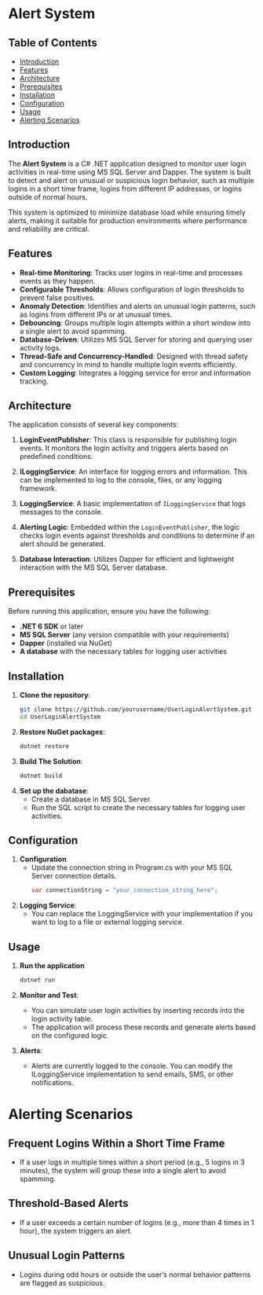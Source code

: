 # **Alert System**

## **Table of Contents**
- [Introduction](#introduction)
- [Features](#features)
- [Architecture](#architecture)
- [Prerequisites](#prerequisites)
- [Installation](#installation)
- [Configuration](#configuration)
- [Usage](#usage)
- [Alerting Scenarios](#alerting-scenarios)



## **Introduction**

The **Alert System** is a C# .NET application designed to monitor user login activities in real-time using MS SQL Server and Dapper. The system is built to detect and alert on unusual or suspicious login behavior, such as multiple logins in a short time frame, logins from different IP addresses, or logins outside of normal hours.

This system is optimized to minimize database load while ensuring timely alerts, making it suitable for production environments where performance and reliability are critical.

## **Features**

- **Real-time Monitoring**: Tracks user logins in real-time and processes events as they happen.
- **Configurable Thresholds**: Allows configuration of login thresholds to prevent false positives.
- **Anomaly Detection**: Identifies and alerts on unusual login patterns, such as logins from different IPs or at unusual times.
- **Debouncing**: Groups multiple login attempts within a short window into a single alert to avoid spamming.
- **Database-Driven**: Utilizes MS SQL Server for storing and querying user activity logs.
- **Thread-Safe and Concurrency-Handled**: Designed with thread safety and concurrency in mind to handle multiple login events efficiently.
- **Custom Logging**: Integrates a logging service for error and information tracking.

## **Architecture**

The application consists of several key components:

1. **LoginEventPublisher**: This class is responsible for publishing login events. It monitors the login activity and triggers alerts based on predefined conditions.

2. **ILoggingService**: An interface for logging errors and information. This can be implemented to log to the console, files, or any logging framework.

3. **LoggingService**: A basic implementation of `ILoggingService` that logs messages to the console.

4. **Alerting Logic**: Embedded within the `LoginEventPublisher`, the logic checks login events against thresholds and conditions to determine if an alert should be generated.

5. **Database Interaction**: Utilizes Dapper for efficient and lightweight interaction with the MS SQL Server database.

## **Prerequisites**

Before running this application, ensure you have the following:

- **.NET 6 SDK** or later
- **MS SQL Server** (any version compatible with your requirements)
- **Dapper** (installed via NuGet)
- **A database** with the necessary tables for logging user activities

## **Installation**

1. **Clone the repository**:
   ```bash
   git clone https://github.com/yourusername/UserLoginAlertSystem.git
   cd UserLoginAlertSystem

2. **Restore NuGet packages**:
   ```bash
   dotnet restore
   
3. **Build The Solution**:
   ```bash
   dotnet build
4. **Set up the dabatase**:
   - Create a database in MS SQL Server.
   - Run the SQL script to create the necessary tables for logging user activities.

## **Configuration**

1. **Configuration**
   - Update the connection string in Program.cs with your MS SQL Server connection details.
     ```csharp
     var connectionString = "your_connection_string_here";
2. **Logging Service**:
   - You can replace the LoggingService with your implementation if you want to log to a file or external logging service.

## **Usage**

1. **Run the application**
   ```bash
   dotnet run

2. **Monitor and Test**:
   - You can simulate user login activities by inserting records into the login activity table.
   - The application will process these records and generate alerts based on the configured logic.

3. **Alerts**:
   - Alerts are currently logged to the console. You can modify the ILoggingService implementation to send emails, SMS, or other notifications.

# **Alerting Scenarios**

## **Frequent Logins Within a Short Time Frame**

- If a user logs in multiple times within a short period (e.g., 5 logins in 3 minutes), the system will group these into a single alert to avoid spamming.

## **Threshold-Based Alerts**

- If a user exceeds a certain number of logins (e.g., more than 4 times in 1 hour), the system triggers an alert.

## **Unusual Login Patterns**

- Logins during odd hours or outside the user’s normal behavior patterns are flagged as suspicious.

